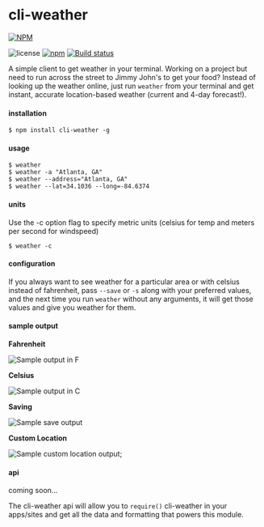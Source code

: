 # cli-weather

[![NPM](https://nodei.co/npm/cli-weather.png?compact=true)](https://nodei.co/npm/cli-weather/)

![license](https://img.shields.io/badge/license-MIT-blue.svg?style=flat-square)
[![npm](https://img.shields.io/npm/v/npm.svg?style=flat-square)]()
[![Build status](https://img.shields.io/travis/apizzimenti/cli-weather.svg?style=flat-square)](https://travis-ci.org/apizzimenti/cli-weather)


A simple client to get weather in your terminal. Working on a project but need to run across the street to Jimmy John's
to get your food? Instead of looking up the weather online, just run `weather` from your terminal and get instant,
accurate location-based weather (current and 4-day forecast!).

#### installation

`$ npm install cli-weather -g`

#### usage

`$ weather`  
`$ weather -a "Atlanta, GA"`  
`$ weather --address="Atlanta, GA"`  
`$ weather --lat=34.1036 --long=-84.6374`  

#### units

Use the -c option flag to specify metric units (celsius for temp and meters per second for windspeed)

`$ weather -c`  

#### configuration

If you always want to see weather for a particular area or with celsius instead of fahrenheit, pass `--save`  or `-s` 
along with your preferred values, and the next time you run `weather` without any arguments, it will get those values 
and give you weather for them.

#### sample output
**Fahrenheit**

![Sample output in F](https://dl.dropbox.com/s/rh7okhbozy5bf4v/f.png?dl=0)

**Celsius**

![Sample output in C](https://dl.dropbox.com/s/51fc6imsxnj5v2k/c.png?dl=0)

**Saving**

![Sample save output](https://dl.dropbox.com/s/u2li8lrkn5f05hy/s.png?dl=0)

**Custom Location**

![Sample custom location output](https://dl.dropbox.com/s/u7s65uxwe0c37gf/a.png?dl=0);

#### api

coming soon...

The cli-weather api will allow you to `require()` cli-weather in your apps/sites and get all the data and formatting that
powers this module.